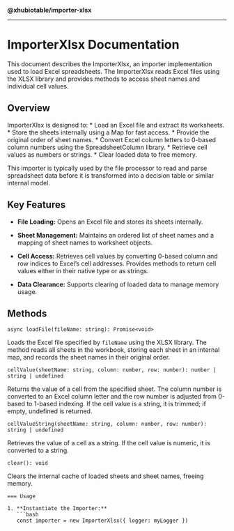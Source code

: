 **@xhubiotable/importer-xlsx**

***

# ImporterXlsx Documentation

This document describes the ImporterXlsx, an importer implementation
used to load Excel spreadsheets. The ImporterXlsx reads Excel files
using the XLSX library and provides methods to access sheet names and
individual cell values.

## Overview

ImporterXlsx is designed to: \* Load an Excel file and extract its
worksheets. \* Store the sheets internally using a Map for fast access.
\* Provide the original order of sheet names. \* Convert Excel column
letters to 0-based column numbers using the SpreadsheetColumn library.
\* Retrieve cell values as numbers or strings. \* Clear loaded data to
free memory.

This importer is typically used by the file processor to read and parse
spreadsheet data before it is transformed into a decision table or
similar internal model.

## Key Features

-   **File Loading:** Opens an Excel file and stores its sheets
    internally.

-   **Sheet Management:** Maintains an ordered list of sheet names and a
    mapping of sheet names to worksheet objects.

-   **Cell Access:** Retrieves cell values by converting 0-based column
    and row indices to Excel’s cell addresses. Provides methods to
    return cell values either in their native type or as strings.

-   **Data Clearance:** Supports clearing of loaded data to manage
    memory usage.

## Methods

    async loadFile(fileName: string): Promise<void>

Loads the Excel file specified by `fileName` using the XLSX library. The
method reads all sheets in the workbook, storing each sheet in an
internal map, and records the sheet names in their original order.

    cellValue(sheetName: string, column: number, row: number): number | string | undefined

Returns the value of a cell from the specified sheet. The column number
is converted to an Excel column letter and the row number is adjusted
from 0-based to 1-based indexing. If the cell value is a string, it is
trimmed; if empty, undefined is returned.

    cellValueString(sheetName: string, column: number, row: number): string | undefined

Retrieves the value of a cell as a string. If the cell value is numeric,
it is converted to a string.

    clear(): void

Clears the internal cache of loaded sheets and sheet names, freeing
memory.

    === Usage

    1. **Instantiate the Importer:**
       ```bash
       const importer = new ImporterXlsx({ logger: myLogger })
